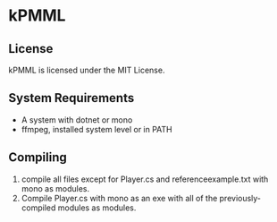 
# kPMML

## License 
kPMML is licensed under the MIT License.

## System Requirements
* A system with dotnet or mono
* ffmpeg, installed system level or in PATH

## Compiling 
1. compile all files except for Player.cs and referenceexample.txt with mono as modules.
2. Compile Player.cs with mono as an exe with all of the previously-compiled modules as modules.
